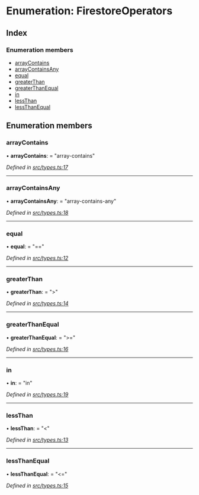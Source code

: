 
# Enumeration: FirestoreOperators

## Index

### Enumeration members

* [arrayContains](firestoreoperators.md#arraycontains)
* [arrayContainsAny](firestoreoperators.md#arraycontainsany)
* [equal](firestoreoperators.md#equal)
* [greaterThan](firestoreoperators.md#greaterthan)
* [greaterThanEqual](firestoreoperators.md#greaterthanequal)
* [in](firestoreoperators.md#in)
* [lessThan](firestoreoperators.md#lessthan)
* [lessThanEqual](firestoreoperators.md#lessthanequal)

## Enumeration members

###  arrayContains

• **arrayContains**: = "array-contains"

*Defined in [src/types.ts:17](https://github.com/wovalle/fireorm/blob/ad1a9c5/src/types.ts#L17)*

___

###  arrayContainsAny

• **arrayContainsAny**: = "array-contains-any"

*Defined in [src/types.ts:18](https://github.com/wovalle/fireorm/blob/ad1a9c5/src/types.ts#L18)*

___

###  equal

• **equal**: = "=="

*Defined in [src/types.ts:12](https://github.com/wovalle/fireorm/blob/ad1a9c5/src/types.ts#L12)*

___

###  greaterThan

• **greaterThan**: = ">"

*Defined in [src/types.ts:14](https://github.com/wovalle/fireorm/blob/ad1a9c5/src/types.ts#L14)*

___

###  greaterThanEqual

• **greaterThanEqual**: = ">="

*Defined in [src/types.ts:16](https://github.com/wovalle/fireorm/blob/ad1a9c5/src/types.ts#L16)*

___

###  in

• **in**: = "in"

*Defined in [src/types.ts:19](https://github.com/wovalle/fireorm/blob/ad1a9c5/src/types.ts#L19)*

___

###  lessThan

• **lessThan**: = "<"

*Defined in [src/types.ts:13](https://github.com/wovalle/fireorm/blob/ad1a9c5/src/types.ts#L13)*

___

###  lessThanEqual

• **lessThanEqual**: = "<="

*Defined in [src/types.ts:15](https://github.com/wovalle/fireorm/blob/ad1a9c5/src/types.ts#L15)*
